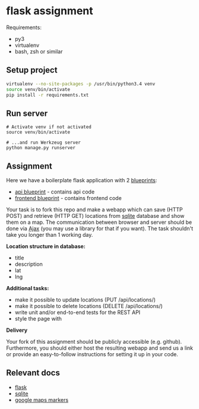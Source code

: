 # flask assignment

Requirements:
- py3
- virtualenv
- bash, zsh or similar

## Setup project
```bash
virtualenv --no-site-packages -p /usr/bin/python3.4 venv
source venv/bin/activate
pip install -r requirements.txt
```

## Run server
```
# Activate venv if not activated
source venv/bin/activate

# ...and run Werkzeug server
python manage.py runserver
```

## Assignment

Here we have a boilerplate flask application with 2 [blueprints](http://flask.pocoo.org/docs/0.10/blueprints/):
- [api blueprint](app/api/__init__.py) - contains api code
- [frontend blueprint](app/frontend/__init__.py) - contains frontend code


 Your task is to fork this repo and make a webapp which can save (HTTP POST) and retrieve (HTTP GET) locations from [sqlite](https://www.sqlite.org/) database and show them on a map. The communication between browser and server should be done via [Ajax](https://developer.mozilla.org/en/docs/AJAX) (you may use a library for that if you want). The task shouldn't take you longer than 1 working day.

**Location structure in database:**
- title
- description
- lat
- lng

**Additional tasks:**
- make it possible to update locations (PUT /api/locations/<locid>)
- make it possible to delete locations (DELETE /api/locations/<locid>)
- write unit and/or end-to-end tests for the REST API
- style the page with [](http://getbootstrap.com/)

**Delivery**

Your fork of this assignment should be publicly accessible (e.g. github). Furthermore, you should either host the resulting webapp and send us a link or provide an easy-to-follow instructions for setting it up in your code.

## Relevant docs
- [flask](http://flask.pocoo.org/)
- [sqlite](https://docs.python.org/3.4/library/sqlite3.html)
- [google maps markers](https://developers.google.com/maps/documentation/javascript/markers)
